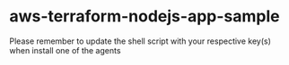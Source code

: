 # aws-terraform-nodejs-app-sample

Please remember to update the shell script with your respective key(s) when install one of the agents
